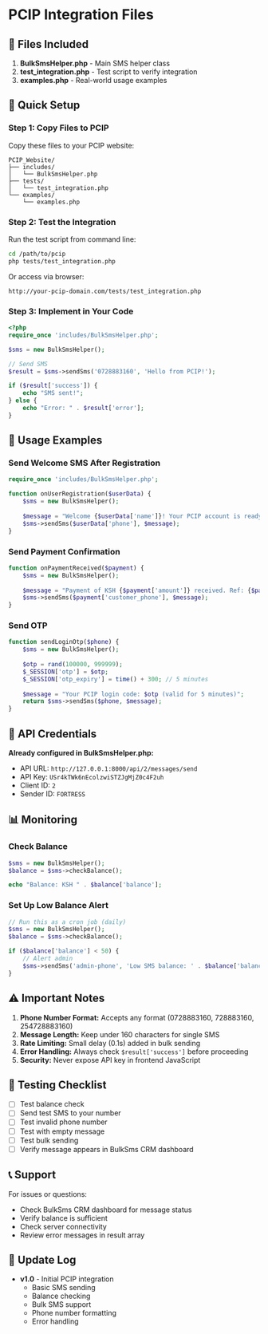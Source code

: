 # PCIP Integration Files

## 📁 Files Included

1. **BulkSmsHelper.php** - Main SMS helper class
2. **test_integration.php** - Test script to verify integration
3. **examples.php** - Real-world usage examples

## 🚀 Quick Setup

### Step 1: Copy Files to PCIP

Copy these files to your PCIP website:

```
PCIP_Website/
├── includes/
│   └── BulkSmsHelper.php
├── tests/
│   └── test_integration.php
└── examples/
    └── examples.php
```

### Step 2: Test the Integration

Run the test script from command line:

```bash
cd /path/to/pcip
php tests/test_integration.php
```

Or access via browser:
```
http://your-pcip-domain.com/tests/test_integration.php
```

### Step 3: Implement in Your Code

```php
<?php
require_once 'includes/BulkSmsHelper.php';

$sms = new BulkSmsHelper();

// Send SMS
$result = $sms->sendSms('0728883160', 'Hello from PCIP!');

if ($result['success']) {
    echo "SMS sent!";
} else {
    echo "Error: " . $result['error'];
}
```

## 📖 Usage Examples

### Send Welcome SMS After Registration

```php
require_once 'includes/BulkSmsHelper.php';

function onUserRegistration($userData) {
    $sms = new BulkSmsHelper();
    
    $message = "Welcome {$userData['name']}! Your PCIP account is ready.";
    $sms->sendSms($userData['phone'], $message);
}
```

### Send Payment Confirmation

```php
function onPaymentReceived($payment) {
    $sms = new BulkSmsHelper();
    
    $message = "Payment of KSH {$payment['amount']} received. Ref: {$payment['reference']}";
    $sms->sendSms($payment['customer_phone'], $message);
}
```

### Send OTP

```php
function sendLoginOtp($phone) {
    $sms = new BulkSmsHelper();
    
    $otp = rand(100000, 999999);
    $_SESSION['otp'] = $otp;
    $_SESSION['otp_expiry'] = time() + 300; // 5 minutes
    
    $message = "Your PCIP login code: $otp (valid for 5 minutes)";
    return $sms->sendSms($phone, $message);
}
```

## 🔐 API Credentials

**Already configured in BulkSmsHelper.php:**

- API URL: `http://127.0.0.1:8000/api/2/messages/send`
- API Key: `USr4kTWk6nEcolzwiSTZJgMjZ0c4F2uh`
- Client ID: `2`
- Sender ID: `FORTRESS`

## 📊 Monitoring

### Check Balance

```php
$sms = new BulkSmsHelper();
$balance = $sms->checkBalance();

echo "Balance: KSH " . $balance['balance'];
```

### Set Up Low Balance Alert

```php
// Run this as a cron job (daily)
$sms = new BulkSmsHelper();
$balance = $sms->checkBalance();

if ($balance['balance'] < 50) {
    // Alert admin
    $sms->sendSms('admin-phone', 'Low SMS balance: ' . $balance['balance']);
}
```

## ⚠️ Important Notes

1. **Phone Number Format:** Accepts any format (0728883160, 728883160, 254728883160)
2. **Message Length:** Keep under 160 characters for single SMS
3. **Rate Limiting:** Small delay (0.1s) added in bulk sending
4. **Error Handling:** Always check `$result['success']` before proceeding
5. **Security:** Never expose API key in frontend JavaScript

## 🧪 Testing Checklist

- [ ] Test balance check
- [ ] Send test SMS to your number
- [ ] Test invalid phone number
- [ ] Test with empty message
- [ ] Test bulk sending
- [ ] Verify message appears in BulkSms CRM dashboard

## 📞 Support

For issues or questions:
- Check BulkSms CRM dashboard for message status
- Verify balance is sufficient
- Check server connectivity
- Review error messages in result array

## 🔄 Update Log

- **v1.0** - Initial PCIP integration
  - Basic SMS sending
  - Balance checking
  - Bulk SMS support
  - Phone number formatting
  - Error handling


